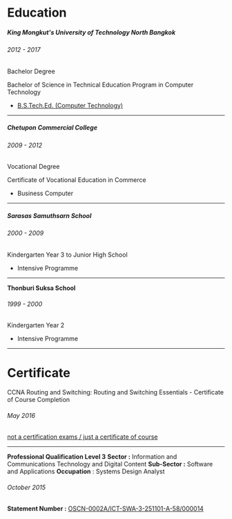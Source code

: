 # Education
##### **King Mongkut's University of Technology North Bangkok**

###### 2012 - 2017

Bachelor Degree

Bachelor of Science in Technical Education Program in Computer Technology  
- [B.S.Tech.Ed. (Computer Technology)](http://www.alumnicenter.kmutnb.ac.th/alumni?sub_department=&department=&degree=&year_start=&year_end=&keyword=%E0%B8%8A%E0%B8%B1%E0%B8%A2%E0%B8%81%E0%B8%B8%E0%B8%A5+%E0%B8%81%E0%B8%B2%E0%B8%8D%E0%B8%88%E0%B8%99%E0%B9%82%E0%B8%A0%E0%B8%84%E0%B8%B4%E0%B8%99)

----------

##### **Chetupon Commercial College**

###### 2009 - 2012

Vocational Degree

Certificate of Vocational Education in Commerce  
- Business Computer

----------

##### **Sarasas Samuthsarn School**

###### 2000 - 2009

Kindergarten Year 3 to Junior High School

- Intensive Programme

----------

**Thonburi Suksa School**

###### 1999 - 2000

Kindergarten Year 2

- Intensive Programme
----------

# Certificate
 CCNA Routing and Switching: Routing and Switching Essentials - Certificate of Course Completion
###### May 2016
[not a certification exams / just a certificate of course](https://drive.google.com/file/d/0BxIrxHorHE_raW9YQVVvNGxjc0k/view)


----------
**Professional Qualification Level 3**
**Sector :** Information and Communications Technology and Digital Content
**Sub-Sector :** Software and Applications
**Occupation** : Systems Design Analyst

###### October 2015
 
**Statement Number :** [OSCN-0002A/ICT-SWA-3-251101-A-58/000014](https://drive.google.com/file/d/0B4zopZMyTzWsQklvdnJtWWpUODA/view)  
